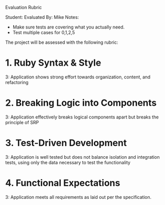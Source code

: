Evaluation Rubric

Student:
Evaluated By: Mike
Notes:

* Make sure tests are covering what you actually need.
* Test multiple cases for 0,1,2,5

The project will be assessed with the following rubric:

# 1. Ruby Syntax & Style

3: Application shows strong effort towards organization, content, and refactoring

# 2. Breaking Logic into Components

3: Application effectively breaks logical components apart but breaks the principle of SRP

# 3. Test-Driven Development

3: Application is well tested but does not balance isolation and integration tests, using only the data necessary to test the functionality

# 4. Functional Expectations

3: Application meets all requirements as laid out per the specification.
